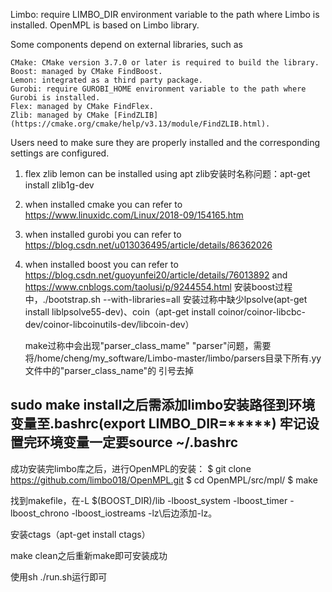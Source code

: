 Limbo: require LIMBO_DIR environment variable to the path where Limbo is installed. OpenMPL is based on Limbo library.

Some components depend on external libraries, such as

    CMake: CMake version 3.7.0 or later is required to build the library.
    Boost: managed by CMake FindBoost.
    Lemon: integrated as a third party package.
    Gurobi: require GUROBI_HOME environment variable to the path where Gurobi is installed.
    Flex: managed by CMake FindFlex.
    Zlib: managed by CMake [FindZLIB] (https://cmake.org/cmake/help/v3.13/module/FindZLIB.html).

Users need to make sure they are properly installed and the corresponding settings are configured.

1. flex zlib lemon can be installed using apt
    zlib安装时名称问题：apt-get install zlib1g-dev
2. when installed cmake you can refer to https://www.linuxidc.com/Linux/2018-09/154165.htm
3. when installed gurobi you can refer to https://blog.csdn.net/u013036495/article/details/86362026
4. when installed boost you can refer to https://blog.csdn.net/guoyunfei20/article/details/76013892 and https://www.cnblogs.com/taolusi/p/9244554.html
    安装boost过程中，./bootstrap.sh --with-libraries=all
    安装过称中缺少lpsolve(apt-get install liblpsolve55-dev)、coin（apt-get install coinor/coinor-libcbc-dev/coinor-libcoinutils-dev/libcoin-dev）
    
    make过称中会出现"parser_class_mame" "parser"问题，需要将/home/cheng/my_software/Limbo-master/limbo/parsers目录下所有.yy文件中的"parser_class_name"的
    引号去掉
    
sudo make install之后需添加limbo安装路径到环境变量至.bashrc(export LIMBO_DIR=*****) 牢记设置完环境变量一定要source ~/.bashrc
-------------------------------------------------------------------------------------

成功安装完limbo库之后，进行OpenMPL的安装：
$ git clone https://github.com/limbo018/OpenMPL.git
$ cd OpenMPL/src/mpl/
$ make

找到makefile，在-L $(BOOST_DIR)/lib -lboost_system -lboost_timer -lboost_chrono -lboost_iostreams -lz\后边添加-lz。

安装ctags（apt-get install ctags）

make clean之后重新make即可安装成功

使用sh ./run.sh运行即可

